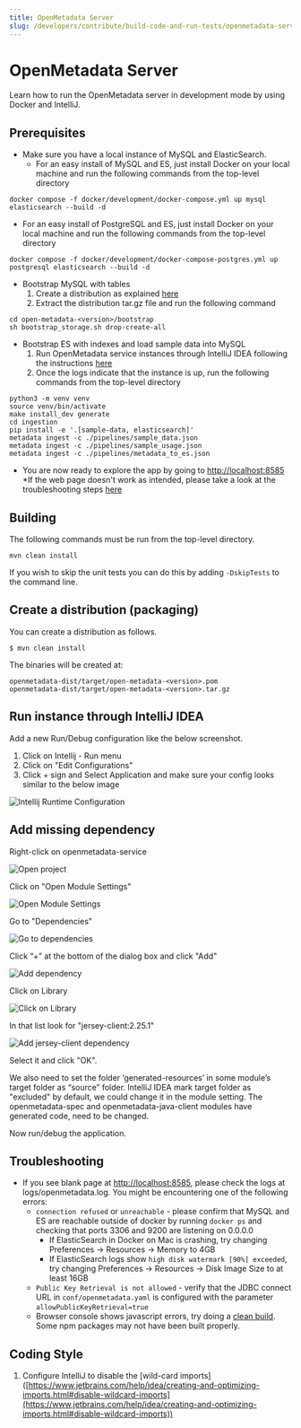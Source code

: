 ```yaml
---
title: OpenMetadata Server
slug: /developers/contribute/build-code-and-run-tests/openmetadata-server
---
```


# OpenMetadata Server
Learn how to run the OpenMetadata server in development mode by using Docker and IntelliJ.

## Prerequisites
- Make sure you have a local instance of MySQL and ElasticSearch.
  - For an easy install of MySQL and ES, just install Docker on your local machine and run the following commands from the top-level directory

```shell
docker compose -f docker/development/docker-compose.yml up mysql elasticsearch --build -d
```

- For an easy install of PostgreSQL and ES, just install Docker on your local machine and run the following commands from the top-level directory

```shell
docker compose -f docker/development/docker-compose-postgres.yml up postgresql elasticsearch --build -d
```

- Bootstrap MySQL with tables
  1. Create a distribution as explained [here](/developers/contribute/build-code-and-run-tests/openmetadata-server#create-a-distribution-packaging) 
  2. Extract the distribution tar.gz file and run the following command

```shell
cd open-metadata-<version>/bootstrap
sh bootstrap_storage.sh drop-create-all
```

- Bootstrap ES with indexes and load sample data into MySQL
  1. Run OpenMetadata service instances through IntelliJ IDEA following the instructions [here](/developers/contribute/build-code-and-run-tests/openmetadata-server#run-instance-through-intellij-idea)
  2. Once the logs indicate that the instance is up, run the following commands from the top-level directory

```shell
python3 -m venv venv
source venv/bin/activate
make install_dev generate
cd ingestion
pip install -e '.[sample-data, elasticsearch]'
metadata ingest -c ./pipelines/sample_data.json
metadata ingest -c ./pipelines/sample_usage.json
metadata ingest -c ./pipelines/metadata_to_es.json
```

- You are now ready to explore the app by going to [http://localhost:8585](http://localhost:8585) *If the web page doesn't work as intended, please take a look at the troubleshooting steps [here](/developers/contribute/build-code-and-run-tests/openmetadata-server#troubleshooting)

## Building
The following commands must be run from the top-level directory.

```shell
mvn clean install
```

If you wish to skip the unit tests you can do this by adding `-DskipTests` to the command line.

## Create a distribution (packaging)
You can create a distribution as follows.

```shell
$ mvn clean install
```

The binaries will be created at:

```shell
openmetadata-dist/target/open-metadata-<version>.pom
openmetadata-dist/target/open-metadata-<version>.tar.gz
```

## Run instance through IntelliJ IDEA
Add a new Run/Debug configuration like the below screenshot.

1. Click on Intellij - Run menu
2. Click on "Edit Configurations"
3. Click + sign and Select Application and make sure your config looks similar to the below image

<Image src="/images/developers/contribute/build-code-and-run-tests/intellij-runtime-config.png" alt="Intellij Runtime Configuration" caption="Intellij Runtime Configuration"/>

## Add missing dependency
Right-click on openmetadata-service

<Image src="/images/developers/contribute/build-code-and-run-tests/intellij-openmetadata-service.png" alt="Open project" caption=" "/>

Click on "Open Module Settings"

<Image src="/images/developers/contribute/build-code-and-run-tests/intellij-open-settings.png" alt="Open Module Settings" caption=" "/>

Go to "Dependencies"

<Image src="/images/developers/contribute/build-code-and-run-tests/intellij-dependencies.png" alt="Go to dependencies" caption=" "/>

Click “+” at the bottom of the dialog box and click "Add"

<Image src="/images/developers/contribute/build-code-and-run-tests/intellij-add-dependencies.png" alt="Add dependency" caption=" "/>

Click on Library

<Image src="/images/developers/contribute/build-code-and-run-tests/intellij-library.png" alt="Click on Library" caption=" "/>

In that list look for "jersey-client:2.25.1"

<Image src="/images/developers/contribute/build-code-and-run-tests/intellij-jersey-dependency.png" alt="Add jersey-client dependency" caption=" "/>

Select it and click "OK". 

We also need to set the folder ‘generated-resources’ in some module’s target folder as “source” folder. IntelliJ IDEA mark target folder as "excluded" by default, we could change it in the module setting. The openmetadata-spec and openmetadata-java-client modules have generated code, need to be changed.

Now run/debug the application.

## Troubleshooting
- If you see blank page at [http://localhost:8585](http://localhost:8585), please check the logs at logs/openmetadata.log. You might be encountering one of the following errors:
  - `connection refused` or `unreachable` - please confirm that MySQL and ES are reachable outside of docker by running `docker ps` and checking that ports 3306 and 9200 are listening on 0.0.0.0
    - If ElasticSearch in Docker on Mac is crashing, try changing Preferences -> Resources -> Memory to 4GB
    - If ElasticSearch logs show `high disk watermark [90%] exceeded`, try changing Preferences -> Resources -> Disk Image Size to at least 16GB
  - `Public Key Retrieval is not allowed` - verify that the JDBC connect URL in `conf/openmetadata.yaml` is configured with the parameter `allowPublicKeyRetrieval=true `
  - Browser console shows javascript errors, try doing a [clean build](/developers/contribute/build-code-and-run-tests/openmetadata-server#create-a-distribution-packaging). Some npm packages may not have been built properly.

## Coding Style
1. Configure IntelliJ to disable the [wild-card imports]
([https://www.jetbrains.com/help/idea/creating-and-optimizing-imports.html#disable-wildcard-imports](https://www.jetbrains.com/help/idea/creating-and-optimizing-imports.html#disable-wildcard-imports))
